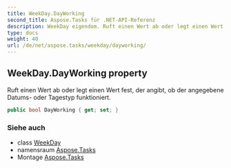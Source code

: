 ```yaml
---
title: WeekDay.DayWorking
second_title: Aspose.Tasks für .NET-API-Referenz
description: WeekDay eigendom. Ruft einen Wert ab oder legt einen Wert fest der angibt ob der angegebene Datums oder Tagestyp funktioniert.
type: docs
weight: 40
url: /de/net/aspose.tasks/weekday/dayworking/
---
```

## WeekDay.DayWorking property

Ruft einen Wert ab oder legt einen Wert fest, der angibt, ob der angegebene Datums- oder Tagestyp funktioniert.

```csharp
public bool DayWorking { get; set; }
```

### Siehe auch

* class [WeekDay](../)
* namensraum [Aspose.Tasks](../../weekday/)
* Montage [Aspose.Tasks](../../../)


